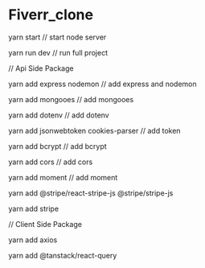 # Fiverr_clone
 
yarn start // start node server

yarn run dev // run full project 

// Api Side Package

yarn add express nodemon // add express and nodemon

yarn add mongooes // add mongooes

yarn add dotenv // add dotenv

yarn add jsonwebtoken cookies-parser // add token

yarn add bcrypt // add bcrypt

yarn add cors // add cors

yarn add moment // add moment

yarn add @stripe/react-stripe-js @stripe/stripe-js

yarn add stripe

// Client Side Package

yarn add axios

yarn add @tanstack/react-query

